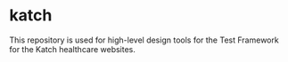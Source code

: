 # katch
This repository is used for high-level design tools for the Test Framework for the Katch healthcare websites.
